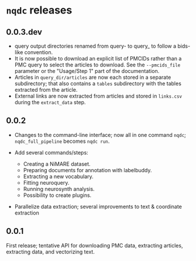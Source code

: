 # `nqdc` releases

## 0.0.3.dev

- query output directories renamed from query-<md5> to query_<md5> to follow a bids-like convention.
- It is now possible to download an explicit list of PMCIDs rather than a PMC query to select the articles to download.
  See the `--pmcids_file` parameter or the "Usage/Step 1" part of the documentation.
- Articles in `query_dir/articles` are now each stored in a separate subdirectory; that also contains a `tables` subdirectory with the tables extracted from the article.
- External links are now extracted from articles and stored in `links.csv` during the `extract_data` step.

## 0.0.2

- Changes to the command-line interface; now all in one command `nqdc`; `nqdc_full_pipeline` becomes `nqdc run`.

- Add several commands/steps:

  - Creating a NiMARE dataset.
  - Preparing documents for annotation with labelbuddy.
  - Extracting a new vocabulary.
  - Fitting neuroquery.
  - Running neurosynth analysis.
  - Possibility to create plugins.

- Parallelize data extraction; several improvements to text & coordinate extraction

## 0.0.1

First release; tentative API for downloading PMC data, extracting articles,
extracting data, and vectorizing text.

